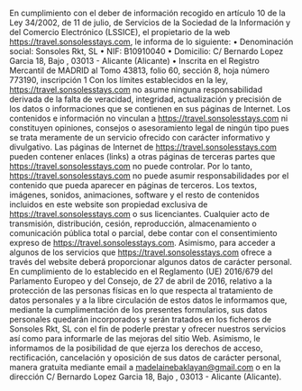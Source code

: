 En cumplimiento con el deber de información recogido en artículo 10 de la Ley 34/2002, de 11 de julio, de Servicios de
la Sociedad de la Información y del Comercio Electrónico (LSSICE), el propietario de la web
https://travel.sonsolesstays.com, le informa de lo siguiente:
• Denominación social: Sonsoles Rkt, SL
• NIF: B10910040
• Domicilio: C/ Bernardo Lopez Garcia 18, Bajo , 03013 - Alicante (Alicante)
• Inscrita en el Registro Mercantil de MADRID al Tomo 43813, folio 60, sección 8, hoja número 773190,
inscripción 1
Con los límites establecidos en la ley, https://travel.sonsolesstays.com no asume ninguna responsabilidad derivada de
la falta de veracidad, integridad, actualización y precisión de los datos o informaciones que se contienen en sus páginas
de Internet.
Los contenidos e información no vinculan a https://travel.sonsolesstays.com ni constituyen opiniones, consejos o
asesoramiento legal de ningún tipo pues se trata meramente de un servicio ofrecido con carácter informativo y
divulgativo.
Las páginas de Internet de https://travel.sonsolesstays.com pueden contener enlaces (links) a otras páginas de
terceras partes que https://travel.sonsolesstays.com no puede controlar. Por lo tanto, https://travel.sonsolesstays.com
no puede asumir responsabilidades por el contenido que pueda aparecer en páginas de terceros.
Los textos, imágenes, sonidos, animaciones, software y el resto de contenidos incluidos en este website son propiedad
exclusiva de https://travel.sonsolesstays.com o sus licenciantes. Cualquier acto de transmisión, distribución, cesión,
reproducción, almacenamiento o comunicación pública total o parcial, debe contar con el consentimiento expreso de
https://travel.sonsolesstays.com.
Asimismo, para acceder a algunos de los servicios que https://travel.sonsolesstays.com ofrece a través del website
deberá proporcionar algunos datos de carácter personal. En cumplimiento de lo establecido en el Reglamento (UE)
2016/679 del Parlamento Europeo y del Consejo, de 27 de abril de 2016, relativo a la protección de las personas físicas
en lo que respecta al tratamiento de datos personales y a la libre circulación de estos datos le informamos que,
mediante la cumplimentación de los presentes formularios, sus datos personales quedarán incorporados y serán
tratados en los ficheros de Sonsoles Rkt, SL con el fin de poderle prestar y ofrecer nuestros servicios así como para
informarle de las mejoras del sitio Web. Asimismo, le informamos de la posibilidad de que ejerza los derechos de
acceso, rectificación, cancelación y oposición de sus datos de carácter personal, manera gratuita mediante email a
madelainebaklayan@gmail.com o en la dirección C/ Bernardo Lopez Garcia 18, Bajo , 03013 - Alicante (Alicante).